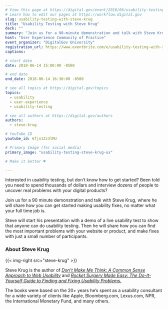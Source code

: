 ```yaml
---
# View this page at https://digital.gov/event/2018/06/usability-testing-with-steve-krug
# Learn how to edit our pages at https://workflow.digital.gov
slug: usability-testing-with-steve-krug
title: "Usability Testing with Steve Krug"
deck: ""
summary: "Join us for a 90-minute demonstration and talk with Steve Krug, where he will share how you can get started making usability fixes, no matter what your full-time job is."
host: "User Experience Community of Practice"
event_organizer: "DigitalGov University"
registration_url: https://www.eventbrite.com/e/usability-testing-with-steve-krug-registration-46107266074
captions: 

# start date
date: 2018-06-14 15:00:00 -0500

# end date
end_date: 2018-06-14 16:30:00 -0500

# see all topics at https://digital.gov/topics
topics: 
  - usability
  - user-experience
  - usability-testing

# see all authors at https://digital.gov/authors
authors: 
  - steve-krug

# YouTube ID
youtube_id: 6fjn1Zz3lMU

# Primary Image (for social media)
primary_image: "usability-testing-steve-krug-ux"

# Make it better ♥

---
```


Interested in usability testing, but don’t know how to get started? Been told you need to spend thousands of dollars and interview dozens of people to uncover real problems with your digital products?

Join us for a 90 minute demonstration and talk with Steve Krug, where he will share how you can get started making usability fixes, no matter what your full time job is.

Steve will start his presentation with a demo of a live usability test to show that anyone can do usability testing. Then he will share how you can find the most important problems with your website or product, and make fixes with just a small number of participants.


### About Steve Krug

{{< img-right src="steve-krug" >}}

Steve Krug is the author of [_Don’t Make Me Think: A Common Sense Approach to Web Usability_](https://www.sensible.com/dmmt.html) and [_Rocket Surgery Made Easy: The Do-It-Yourself Guide to Finding and Fixing Usability Problems._](https://www.sensible.com/rsme.html)

The books were based on the 20+ years he’s spent as a usability consultant for a wide variety of clients like Apple, Bloomberg.com, Lexus.com, NPR, the International Monetary Fund, and many others.
